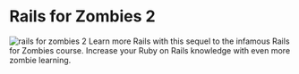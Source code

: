 # Rails for Zombies 2
![rails for zombies 2](https://d1ffx7ull4987f.cloudfront.net/images/achievements/large_badge/25/completed-rails-for-zombies-2-632404d16a1f49d01f5c19105dae07be.png)
Learn more Rails with this sequel to the infamous Rails for Zombies course. Increase your Ruby on Rails knowledge with even more zombie learning.

